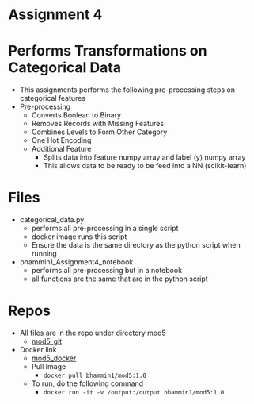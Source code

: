 # Assignment 4


# Performs Transformations on Categorical Data
- This assignments performs the following pre-processing steps on categorical features
- Pre-processing
    - Converts Boolean to Binary
    - Removes Records with Missing Features
    - Combines Levels to Form Other Category
    - One Hot Encoding
  - Additional Feature
      - Splits data into feature numpy array and label (y) numpy array
      - This allows data to be ready to be feed into a NN (scikit-learn)
    
# Files
- categorical_data.py
    - performs all pre-processing in a single script
    - docker image runs this script
    - Ensure the data is the same directory as the python script when running
- bhammin1_Assignment4_notebook 
    - performs all pre-processing but in a notebook
    - all functions are the same that are in the python script
    
# Repos
- All files are in the repo under directory mod5
    - [mod5_git](https://github.com/bhammin1/ai_portfolio_summer23/tree/main/mod5)
- Docker link 
    - [mod5_docker](https://hub.docker.com/repository/docker/bhammin1/mod5/general)
    - Pull Image
        - `docker pull bhammin1/mod5:1.0`
    - To run, do the following command 
        - `docker run -it -v /output:/output bhammin1/mod5:1.0`